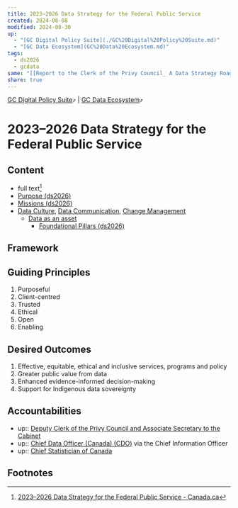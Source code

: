```yaml
---
title: 2023–2026 Data Strategy for the Federal Public Service
created: 2024-08-08
modified: 2024-08-30
up:
  - "[GC Digital Policy Suite](./GC%20Digital%20Policy%20Suite.md)"
  - "[GC Data Ecosystem](GC%20Data%20Ecosystem.md)"
tags:
  - ds2026
  - gcdata
same: "[[Report to the Clerk of the Privy Council_ A Data Strategy Roadmap for the Federal Public Service]]"
share: true
---
```

[GC Digital Policy Suite](./GC%20Digital%20Policy%20Suite.md)⤴️ | [GC Data Ecosystem](GC%20Data%20Ecosystem.md)⤴️
# 2023–2026 Data Strategy for the Federal Public Service
## Content
- full text[^1]
- [Purpose (ds2026)](./Purpose%20(ds2026).md)
- [Missions (ds2026)](./Missions%20(ds2026).md)
- [Data Culture](Data%20Culture.md), [Data Communication](Data%20Communication.md), [Change Management](Change%20Management.md)
	- [Data as an asset](./Data%20as%20an%20asset.md)
		- [Foundational Pillars (ds2026)](./Foundational%20Pillars%20(ds2026).md)
## Framework

## Guiding Principles
1. Purposeful
2. Client-centred
3. Trusted
4. Ethical
5. Open
6. Enabling
## Desired Outcomes
1. Effective, equitable, ethical and inclusive services, programs and policy
2. Greater public value from data
3. Enhanced evidence-informed decision-making
4. Support for Indigenous data sovereignty
## Accountabilities
- up:: [Deputy Clerk of the Privy Council and Associate Secretary to the Cabinet](Deputy%20Clerk%20of%20the%20Privy%20Council%20and%20Associate%20Secretary%20to%20the%20Cabinet.md)
- up:: [Chief Data Officer (Canada) (CDO)](Chief%20Data%20Officer%20(Canada)%20(CDO).md) via the Chief Information Officer
- up:: [Chief Statistician of Canada](Chief%20Statistician%20of%20Canada.md)
## Footnotes

[^1]: [2023–2026 Data Strategy for the Federal Public Service - Canada.ca](https://www.canada.ca/en/treasury-board-secretariat/corporate/reports/2023-2026-data-strategy.html)
